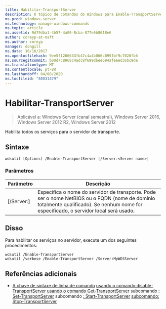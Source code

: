 ```yaml
---
title: Habilitar-TransportServer
description: O tópico de comandos do Windows para Enable-TransportServer, que habilita todos os serviços para o servidor de transporte.
ms.prod: windows-server
ms.technology: manage-windows-commands
ms.topic: article
ms.assetid: 9d79dba1-4b57-4a00-8cba-877e6b8618e6
author: coreyp-at-msft
ms.author: coreyp
manager: dongill
ms.date: 10/16/2017
ms.openlocfilehash: 9ee5f1206633fb47c4a4b066c099fbf9c7020fb6
ms.sourcegitcommit: b00d7c8968c4adc8f699dbee694afe6ed36bc9de
ms.translationtype: MT
ms.contentlocale: pt-BR
ms.lasthandoff: 04/08/2020
ms.locfileid: "80831479"
---
```

# <a name="enable-transportserver"></a>Habilitar-TransportServer

>Aplicável a: Windows Server (canal semestral), Windows Server 2016, Windows Server 2012 R2, Windows Server 2012

Habilita todos os serviços para o servidor de transporte.

## <a name="syntax"></a>Sintaxe
```
wdsutil [Options] /Enable-TransportServer [/Server:<Server name>]
```
### <a name="parameters"></a>Parâmetros
|Parâmetro|Descrição|
|-------|--------|
|[/Server:<Server name>]|Especifica o nome do servidor de transporte. Pode ser o nome NetBIOS ou o FQDN (nome de domínio totalmente qualificado). Se nenhum nome for especificado, o servidor local será usado.|
## <a name="examples"></a><a name=BKMK_examples></a>Disso
Para habilitar os serviços no servidor, execute um dos seguintes procedimentos:
```
wdsutil /Enable-TransportServer
wdsutil /verbose /Enable-TransportServer /Server:MyWDSServer
```
## <a name="additional-references"></a>Referências adicionais
- [A chave de sintaxe de linha de comando](command-line-syntax-key.md)
[usando o comando disable-TransportServer](using-the-disable-transportserver-command.md)
[usando o comando Get-TransportServer](using-the-get-transportserver-command.md)
subcomando [: Set-TransportServer](subcommand-set-transportserver.md)
subcomando [: Start-TransportServer](subcommand-start-transportserver.md)
[subcomando: Stop-TransportServer](subcommand-stop-transportserver.md)

